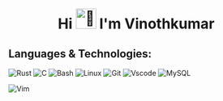 <div align="center">

  <h1>Hi <img src="https://fonts.gstatic.com/s/e/notoemoji/latest/1f44b_1f3fb/512.gif" alt="👋" width="40" height="40"> I'm Vinothkumar</h1>


</div>

## Languages & Technologies:


![Rust](https://img.shields.io/badge/rust-F3F1EA?style=for-the-badge&logo=rust&logoColor=372213)
![C](https://img.shields.io/badge/c-F3F1EA?style=for-the-badge&logo=c&logoColor=372213)
![Bash](https://img.shields.io/badge/Bash-F3F1EA?style=for-the-badge&logo=gnu-bash&logoColor=372213)
![Linux](https://img.shields.io/badge/linux-F3F1EA?style=for-the-badge&logo=linux&logoColor=372213)
![Git](https://img.shields.io/badge/git-F3F1EA?style=for-the-badge&logo=git&logoColor=372213)
![Vscode](https://img.shields.io/badge/vscode-F3F1EA?style=for-the-badge&logo=vscode&logoColor=372213)
![MySQL](https://img.shields.io/badge/mysql-F3F1EA.svg?style=for-the-badge&logo=mysql&logoColor=372213)

![Vim](https://img.shields.io/badge/VIM-F3F1EA.svg?style=for-the-badge&logo=vim&logoColor=372213)
